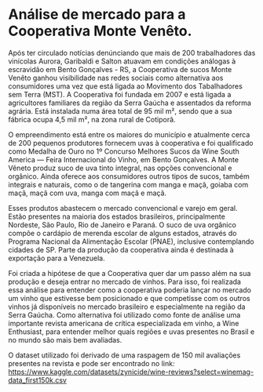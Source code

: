# Análise de mercado para a Cooperativa Monte Venêto.

Após ter circulado notícias denúnciando que mais de 200 trabalhadores das vinícolas Aurora, Garibaldi e Salton atuavam em condições análogas à escravidão em Bento Gonçalves - RS, a Cooperativa de sucos Monte Venêto ganhou visibilidade nas redes sociais como alternativa aos consumidores uma vez que está ligada ao Movimento dos Tabalhadores sem Terra (MST). A Cooperativa foi fundada em 2007 e está ligada a agricultores familiares da região da Serra Gaúcha e assentados da reforma agrária. Está instalada numa área total de 95 mil m², sendo que a sua fábrica ocupa 4,5 mil m², na zona rural de Cotiporã.

O empreendimento está entre os maiores do município e atualmente cerca de 200 pequenos produtores fornecem uvas à cooperativa e foi qualificado como Medalha de Ouro no 1º Concurso Melhores Sucos da Wine South America — Feira Internacional do Vinho, em Bento Gonçalves. A Monte Vêneto produz suco de uva tinto integral, nas opções convencional e orgânico. Ainda oferece aos consumidores outros tipos de sucos, também integrais e naturais, como o de tangerina com manga e maçã, goiaba com maçã, maçã com uva, manga com maçã e maçã. 

Esses produtos abastecem o mercado convencional e varejo em geral. Estão presentes na maioria dos estados brasileiros, principalmente Nordeste, São Paulo, Rio de Janeiro e Paraná. O suco de uva orgânico compõe o cardápio de merenda escolar de alguns estados, através do Programa Nacional da Alimentação Escolar (PNAE), inclusive contemplando cidades de SP. Parte da produção da cooperativa ainda é destinada à exportação para a Venezuela.

Foi criada a hipótese de que a Cooperativa quer dar um passo além na sua produção e deseja entrar no mercado de vinhos. Para isso, foi realizada essa análise para entender como a cooperativa poderia lançar no  mercado um vinho que estivesse bem posicionado e que competisse com os outros vinhos já disponíveis no mercado brasileiro e especialmente na região da Serra Gaúcha. Como alternativa foi utilizado como fonte de análise uma importante revista americana de crítica especializada em vinho, a Wine Enthusiast, para entender melhor quais regiões e uvas presentes no Brasil e no mundo são mais bem avaliadas.

O dataset utilizado foi derivado de uma raspagem de 150 mil avaliações presentes na revista e pode ser encontrado no link: <https://www.kaggle.com/datasets/zynicide/wine-reviews?select=winemag-data_first150k.csv>
